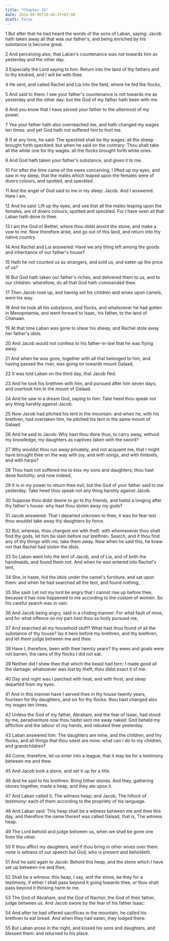 ```yaml
---
title: "Chapter 31"
date: 2024-09-06T18:40:37+02:00
draft: false
---
```




1 But after that he had heard the words of the sons of Laban, saying: Jacob hath taken away all that was our father's, and being enriched by his substance is become great.

2 And perceiving also, that Laban's countenance was not towards him as yesterday and the other day.

3 Especially the Lord saying to him: Return into the land of thy fathers and to thy kindred, and I will be with thee.

4 He sent, and called Rachel and Lia into the field, where he fed the flocks,

5 And said to them: I see your father's countenance is not towards me as yesterday and the other day: but the God of my father hath been with me.

6 And you know that I have served your father to the uttermost of my power.

7 Yea your father hath also overreached me, and hath changed my wages ten times: and yet God hath not suffered him to hurt me.

8 If at any time, he said: The speckled shall be thy wages: all the sheep brought forth speckled: but when he said on the contrary: Thou shalt take all the white one for thy wages: all the flocks brought forth white ones.

9 And God hath taken your father's substance, and given it to me.

10 For after the time came of the ewes conceiving, I lifted up my eyes, and saw in my sleep, that the males which leaped upon the females were of divers colours, and spotted, and speckled.

11 And the angel of God said to me in my sleep: Jacob. And I answered: Here I am.

12 And he said: Lift up thy eyes, and see that all the males leaping upon the females, are of divers colours, spotted and speckled. For I have seen all that Laban hath done to thee.

13 I am the God of Bethel, where thou didst anoint the stone, and make a vow to me. Now therefore arise, and go out of this land, and return into thy native country.

14 And Rachel and Lia answered: Have we any thing left among the goods and inheritance of our father's house?

15 Hath he not counted us as strangers, and sold us, and eaten up the price of us?

16 But God hath taken our father's riches, and delivered them to us, and to our children: wherefore, do all that God hath commanded thee.

17 Then Jacob rose up, and having set his children and wives upon camels, went his way.

18 And he took all his substance, and flocks, and whatsoever he had gotten in Mesopotamia, and went forward to Isaac, his father, to the land of Chanaan.

19 At that time Laban was gone to shear his sheep, and Rachel stole away her father's idols.

20 And Jacob would not confess to his father-in-law that he was flying away.

21 And when he was gone, together with all that belonged to him, and having passed the river, was going on towards mount Galaad,

22 It was told Laban on the third day, that Jacob fled.

23 And he took his brethren with him, and pursued after him seven days; and overtook him in the mount of Galaad.

24 And he saw in a dream God, saying to him: Take heed thou speak not any thing harshly against Jacob.

25 Now Jacob had pitched his tent in the mountain: and when he, with his brethren, had overtaken him, he pitched his tent in the same mount of Galaad.

26 And he said to Jacob: Why hast thou done thus, to carry away, without my knowledge, my daughters as captives taken with the sword?

27 Why wouldst thou run away privately, and not acquaint me, that I might have brought thee on the way with joy, and with songs, and with timbrels, and with harps?

28 Thou hast not suffered me to kiss my sons and daughters; thou hast done foolishly; and now indeed,

29 It is in my power to return thee evil; but the God of your father said to me yesterday: Take heed thou speak not any thing harshly against Jacob.

30 Suppose thou didst desire to go to thy friends, and hadst a longing after thy father's house: why hast thou stolen away my gods?

31 Jacob answered: That I departed unknown to thee, it was for fear lest thou wouldst take away thy daughters by force.

32 But, whereas, thou chargest me with theft: with whomsoever thou shalt find thy gods, let him be slain before our brethren. Search, and if thou find any of thy things with me, take them away. Now when he said this, he knew not that Rachel had stolen the idols.

33 So Laban went into the tent of Jacob, and of Lia, and of both the handmaids, and found them not. And when he was entered into Rachel's tent,

34 She, in haste, hid the idols under the camel's furniture, and sat upon them: and when he had searched all the tent, and found nothing,

35 She said: Let not my lord be angry that I cannot rise up before thee, because it has now happened to me according to the custom of women. So his careful search was in vain.

36 And Jacob being angry, said in a chiding manner: For what fault of mine, and for what offence on my part hast thou so hotly pursued me,

37 And searched all my household stuff? What hast thou found of all the substance of thy house? lay it here before my brethren, and thy brethren, and let them judge between me and thee.

38 Have I, therefore, been with thee twenty years? thy ewes and goats were not barren, the rams of thy flocks I did not eat:

39 Neither did I shew thee that which the beast had torn; I made good all the damage: whatsoever was lost by theft, thou didst exact it of me:

40 Day and night was I parched with heat, and with frost, and sleep departed from my eyes.

41 And in this manner have I served thee in thy house twenty years, fourteen for thy daughters, and six for thy flocks: thou hast changed also my wages ten times.

42 Unless the God of my father, Abraham, and the fear of Isaac, had stood by me, peradventure now thou hadst sent me away naked: God beheld my affliction and the labour of my hands, and rebuked thee yesterday.

43 Laban answered him: The daughters are mine, and the children, and thy flocks, and all things that thou seest are mine: what can I do to my children, and grandchildren?

44 Come, therefore, let us enter into a league; that it may be for a testimony between me and thee.

45 And Jacob took a stone, and set it up for a title.

46 And he said to his brethren: Bring hither stones. And they, gathering stones together, made a heap, and they ate upon it.

47 And Laban called it, The witness heap; and Jacob, The hillock of testimony: each of them according to the propriety of his language.

48 And Laban said: This heap shall be a witness between me and thee this day, and therefore the name thereof was called Galaad, that is, The witness heap.

49 The Lord behold and judge between us, when we shall be gone one from the other.

50 If thou afflict my daughters, and if thou bring in other wives over them: none is witness of our speech but God, who is present and beholdeth.

51 And he said again to Jacob: Behold this heap, and the stone which I have set up between me and thee,

52 Shall be a witness: this heap, I say, and the stone, be they for a testimony, if either I shall pass beyond it going towards thee, or thou shalt pass beyond it thinking harm to me.

53 The God of Abraham, and the God of Nachor, the God of their father, judge between us. And Jacob swore by the fear of his father Isaac:

54 And after he had offered sacrifices in the mountain, he called his brethren to eat bread. And when they had eaten, they lodged there:

55 But Laban arose in the night, and kissed his sons and daughters, and blessed them: and returned to his place.

